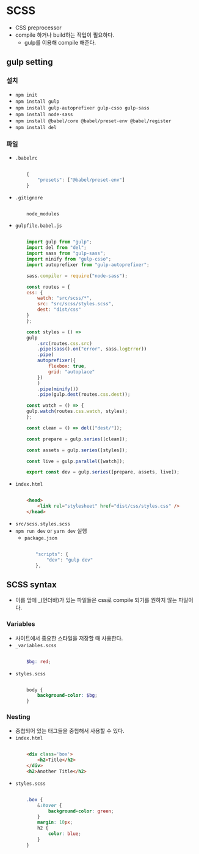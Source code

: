 # SCSS
- CSS preprocessor
- compile 하거나 build하는 작업이 필요하다.
  - gulp를 이용해 compile 해준다.

## gulp setting
### 설치
- `npm init`
- `npm install gulp`
- `npm install gulp-autoprefixer gulp-csso gulp-sass`
- `npm install node-sass`
- `npm install @babel/core @babel/preset-env @babel/register`
- `npm install del`

### 파일
- `.babelrc`
    ```js

        {
            "presets": ["@babel/preset-env"]
        }

    ```
- `.gitignore`
    ```js

        node_modules

    ```
- `gulpfile.babel.js`
    ```js

        import gulp from "gulp";
        import del from "del";
        import sass from "gulp-sass";
        import minify from "gulp-csso";
        import autoprefixer from "gulp-autoprefixer";

        sass.compiler = require("node-sass");

        const routes = {
        css: {
            watch: "src/scss/*",
            src: "src/scss/styles.scss",
            dest: "dist/css"
        }
        };

        const styles = () =>
        gulp
            .src(routes.css.src)
            .pipe(sass().on("error", sass.logError))
            .pipe(
            autoprefixer({
                flexbox: true,
                grid: "autoplace"
            })
            )
            .pipe(minify())
            .pipe(gulp.dest(routes.css.dest));

        const watch = () => {
        gulp.watch(routes.css.watch, styles);
        };

        const clean = () => del(["dest/"]);

        const prepare = gulp.series([clean]);

        const assets = gulp.series([styles]);

        const live = gulp.parallel([watch]);

        export const dev = gulp.series([prepare, assets, live]);

    ```
- `index.html`
    ```html

        <head>
            <link rel="stylesheet" href="dist/css/styles.css" />
        </head>

    ```
- `src/scss.styles.scss` 
- `npm run dev` or `yarn dev` 실행
  - `package.json`
    ```js

        "scripts": {
            "dev": "gulp dev"
        },

    ```
    
## SCSS syntax
- 이름 앞에 _(언더바)가 있는 파일들은 css로 compile 되기를 원하지 않는 파일이다.

### Variables
- 사이트에서 중요한 스타일을 저장할 때 사용한다.
- `_variables.scss`
    ```scss

        $bg: red;

    ```
- `styles.scss`
    ```scss

        body {
            background-color: $bg;
        }

    ```

### Nesting
- 중첩되어 있는 태그들을 중첩해서 사용할 수 있다.
- `index.html`
    ```html

        <div class='box'>
            <h2>Title</h2>
        </div>
        <h2>Another Title</h2>

    ```
- `styles.scss`
    ```scss

        .box {
            &:hover {
                background-color: green;
            }
            margin: 10px;
            h2 {
                color: blue;
            }
        }

    ```
